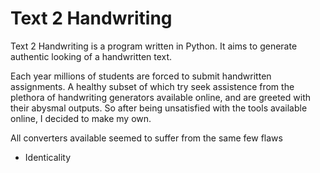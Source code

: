 # Text 2 Handwriting
Text 2 Handwriting is a program written in Python. It aims to generate authentic looking of a handwritten text. 

Each year millions of students are forced to submit handwritten assignments. A healthy subset of which try seek assistence from the plethora of handwriting generators available online, and are greeted with their abysmal outputs. 
So after being unsatisfied with the tools available online, I decided to make my own.

All converters available seemed to suffer from the same few flaws

* Identicality
